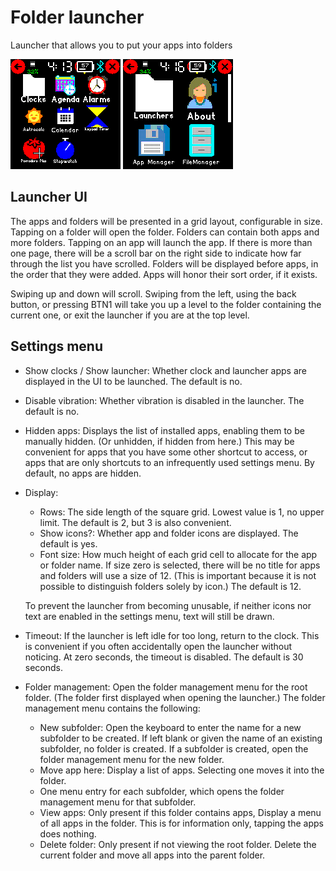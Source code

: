 # Folder launcher

Launcher that allows you to put your apps into folders

![](screenshot1.png)
![](screenshot2.png)

## Launcher UI

The apps and folders will be presented in a grid layout, configurable in size. Tapping on a folder will open the folder. Folders can contain both apps and more folders. Tapping on an app will launch the app. If there is more than one page, there will be a scroll bar on the right side to indicate how far through the list you have scrolled. Folders will be displayed before apps, in the order that they were added. Apps will honor their sort order, if it exists.

Swiping up and down will scroll. Swiping from the left, using the back button, or pressing BTN1 will take you up a level to the folder containing the current one, or exit the launcher if you are at the top level.

## Settings menu

* Show clocks / Show launcher: Whether clock and launcher apps are displayed in the UI to be launched. The default is no.

* Disable vibration: Whether vibration is disabled in the launcher. The default is no.

* Hidden apps: Displays the list of installed apps, enabling them to be manually hidden. (Or unhidden, if hidden from here.) This may be convenient for apps that you have some other shortcut to access, or apps that are only shortcuts to an infrequently used settings menu. By default, no apps are hidden.

* Display:
    * Rows: The side length of the square grid. Lowest value is 1, no upper limit. The default is 2, but 3 is also convenient.
    * Show icons?: Whether app and folder icons are displayed. The default is yes.
    * Font size: How much height of each grid cell to allocate for the app or folder name. If size zero is selected, there will be no title for apps and folders will use a size of 12. (This is important because it is not possible to distinguish folders solely by icon.) The default is 12.

    To prevent the launcher from becoming unusable, if neither icons nor text are enabled in the settings menu, text will still be drawn.

* Timeout: If the launcher is left idle for too long, return to the clock. This is convenient if you often accidentally open the launcher without noticing. At zero seconds, the timeout is disabled. The default is 30 seconds.

* Folder management: Open the folder management menu for the root folder. (The folder first displayed when opening the launcher.) The folder management menu contains the following:
    * New subfolder: Open the keyboard to enter the name for a new subfolder to be created. If left blank or given the name of an existing subfolder, no folder is created. If a subfolder is created, open the folder management menu for the new folder.
    * Move app here: Display a list of apps. Selecting one moves it into the folder.
    * One menu entry for each subfolder, which opens the folder management menu for that subfolder.
    * View apps: Only present if this folder contains apps, Display a menu of all apps in the folder. This is for information only, tapping the apps does nothing.
    * Delete folder: Only present if not viewing the root folder. Delete the current folder and move all apps into the parent folder.